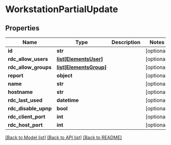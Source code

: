 # WorkstationPartialUpdate

## Properties

Name | Type | Description | Notes
------------ | ------------- | ------------- | -------------
**id** | **str** |  | [optional] 
**rdc_allow_users** | [**list[ElementsUser]**](ElementsUser.md) |  | [optional] 
**rdc_allow_groups** | [**list[ElementsGroup]**](ElementsGroup.md) |  | [optional] 
**report** | **object** |  | [optional] 
**name** | **str** |  | [optional] 
**hostname** | **str** |  | [optional] 
**rdc_last_used** | **datetime** |  | [optional] 
**rdc_disable_upnp** | **bool** |  | [optional] 
**rdc_client_port** | **int** |  | [optional] 
**rdc_host_port** | **int** |  | [optional] 

[[Back to Model list]](../#documentation-for-models) [[Back to API list]](../#documentation-for-api-endpoints) [[Back to README]](../)


